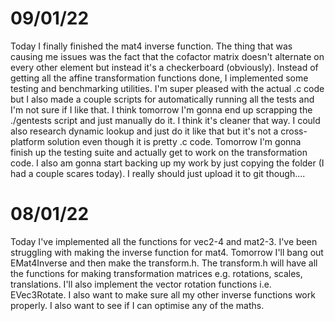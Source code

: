 # 09/01/22

Today I finally finished the mat4 inverse function. The thing that was causing me
issues was the fact that the cofactor matrix doesn't alternate on every other
element but instead it's a checkerboard (obviously). Instead of getting all the
affine transformation functions done, I implemented some testing and benchmarking
utilities. I'm super pleased with the actual .c code but I also made a couple
scripts for automatically running all the tests and I'm not sure if I like that.
I think tomorrow I'm gonna end up scrapping the ./gentests script and just
manually do it. I think it's cleaner that way. I could also research dynamic
lookup and just do it like that but it's not a cross-platform solution even
though it is pretty .c code. Tomorrow I'm gonna finish up the testing suite and
actually get to work on the transformation code. I also am gonna start backing up
my work by just copying the folder (I had a couple scares today). I really should
just upload it to git though....

# 08/01/22

Today I've implemented all the functions for vec2-4 and mat2-3. I've been
struggling with making the inverse function for mat4. Tomorrow I'll bang out
EMat4Inverse and then make the transform.h. The transform.h will have all the
functions for making transformation matrices e.g. rotations, scales,
translations. I'll also implement the vector rotation functions i.e.
EVec3Rotate. I also want to make sure all my other inverse functions work
properly. I also want to see if I can optimise any of the maths.

